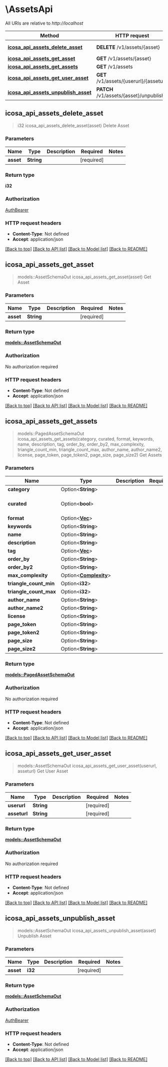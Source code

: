 # \AssetsApi

All URIs are relative to *http://localhost*

Method | HTTP request | Description
------------- | ------------- | -------------
[**icosa_api_assets_delete_asset**](AssetsApi.md#icosa_api_assets_delete_asset) | **DELETE** /v1/assets/{asset} | Delete Asset
[**icosa_api_assets_get_asset**](AssetsApi.md#icosa_api_assets_get_asset) | **GET** /v1/assets/{asset} | Get Asset
[**icosa_api_assets_get_assets**](AssetsApi.md#icosa_api_assets_get_assets) | **GET** /v1/assets | Get Assets
[**icosa_api_assets_get_user_asset**](AssetsApi.md#icosa_api_assets_get_user_asset) | **GET** /v1/assets/{userurl}/{asseturl} | Get User Asset
[**icosa_api_assets_unpublish_asset**](AssetsApi.md#icosa_api_assets_unpublish_asset) | **PATCH** /v1/assets/{asset}/unpublish | Unpublish Asset



## icosa_api_assets_delete_asset

> i32 icosa_api_assets_delete_asset(asset)
Delete Asset

### Parameters


Name | Type | Description  | Required | Notes
------------- | ------------- | ------------- | ------------- | -------------
**asset** | **String** |  | [required] |

### Return type

**i32**

### Authorization

[AuthBearer](../README.md#AuthBearer)

### HTTP request headers

- **Content-Type**: Not defined
- **Accept**: application/json

[[Back to top]](#) [[Back to API list]](../README.md#documentation-for-api-endpoints) [[Back to Model list]](../README.md#documentation-for-models) [[Back to README]](../README.md)


## icosa_api_assets_get_asset

> models::AssetSchemaOut icosa_api_assets_get_asset(asset)
Get Asset

### Parameters


Name | Type | Description  | Required | Notes
------------- | ------------- | ------------- | ------------- | -------------
**asset** | **String** |  | [required] |

### Return type

[**models::AssetSchemaOut**](AssetSchemaOut.md)

### Authorization

No authorization required

### HTTP request headers

- **Content-Type**: Not defined
- **Accept**: application/json

[[Back to top]](#) [[Back to API list]](../README.md#documentation-for-api-endpoints) [[Back to Model list]](../README.md#documentation-for-models) [[Back to README]](../README.md)


## icosa_api_assets_get_assets

> models::PagedAssetSchemaOut icosa_api_assets_get_assets(category, curated, format, keywords, name, description, tag, order_by, order_by2, max_complexity, triangle_count_min, triangle_count_max, author_name, author_name2, license, page_token, page_token2, page_size, page_size2)
Get Assets

### Parameters


Name | Type | Description  | Required | Notes
------------- | ------------- | ------------- | ------------- | -------------
**category** | Option<**String**> |  |  |
**curated** | Option<**bool**> |  |  |[default to false]
**format** | Option<[**Vec<String>**](String.md)> |  |  |
**keywords** | Option<**String**> |  |  |
**name** | Option<**String**> |  |  |
**description** | Option<**String**> |  |  |
**tag** | Option<[**Vec<String>**](String.md)> |  |  |
**order_by** | Option<**String**> |  |  |
**order_by2** | Option<**String**> |  |  |
**max_complexity** | Option<[**Complexity**](.md)> |  |  |
**triangle_count_min** | Option<**i32**> |  |  |
**triangle_count_max** | Option<**i32**> |  |  |
**author_name** | Option<**String**> |  |  |
**author_name2** | Option<**String**> |  |  |
**license** | Option<**String**> |  |  |
**page_token** | Option<**String**> |  |  |
**page_token2** | Option<**String**> |  |  |
**page_size** | Option<**String**> |  |  |
**page_size2** | Option<**String**> |  |  |

### Return type

[**models::PagedAssetSchemaOut**](PagedAssetSchemaOut.md)

### Authorization

No authorization required

### HTTP request headers

- **Content-Type**: Not defined
- **Accept**: application/json

[[Back to top]](#) [[Back to API list]](../README.md#documentation-for-api-endpoints) [[Back to Model list]](../README.md#documentation-for-models) [[Back to README]](../README.md)


## icosa_api_assets_get_user_asset

> models::AssetSchemaOut icosa_api_assets_get_user_asset(userurl, asseturl)
Get User Asset

### Parameters


Name | Type | Description  | Required | Notes
------------- | ------------- | ------------- | ------------- | -------------
**userurl** | **String** |  | [required] |
**asseturl** | **String** |  | [required] |

### Return type

[**models::AssetSchemaOut**](AssetSchemaOut.md)

### Authorization

No authorization required

### HTTP request headers

- **Content-Type**: Not defined
- **Accept**: application/json

[[Back to top]](#) [[Back to API list]](../README.md#documentation-for-api-endpoints) [[Back to Model list]](../README.md#documentation-for-models) [[Back to README]](../README.md)


## icosa_api_assets_unpublish_asset

> models::AssetSchemaOut icosa_api_assets_unpublish_asset(asset)
Unpublish Asset

### Parameters


Name | Type | Description  | Required | Notes
------------- | ------------- | ------------- | ------------- | -------------
**asset** | **i32** |  | [required] |

### Return type

[**models::AssetSchemaOut**](AssetSchemaOut.md)

### Authorization

[AuthBearer](../README.md#AuthBearer)

### HTTP request headers

- **Content-Type**: Not defined
- **Accept**: application/json

[[Back to top]](#) [[Back to API list]](../README.md#documentation-for-api-endpoints) [[Back to Model list]](../README.md#documentation-for-models) [[Back to README]](../README.md)

